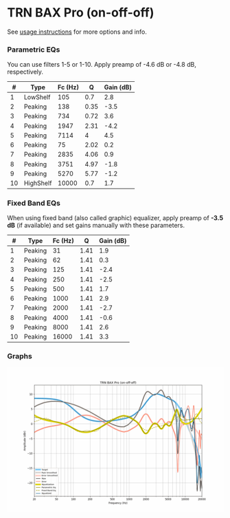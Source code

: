 # TRN BAX Pro (on-off-off)
See [usage instructions](https://github.com/jaakkopasanen/AutoEq#usage) for more options and info.

### Parametric EQs
You can use filters 1-5 or 1-10. Apply preamp of -4.6 dB or -4.8 dB, respectively.

|   # | Type      |   Fc (Hz) |    Q |   Gain (dB) |
|-----|-----------|-----------|------|-------------|
|   1 | LowShelf  |       105 | 0.7  |         2.8 |
|   2 | Peaking   |       138 | 0.35 |        -3.5 |
|   3 | Peaking   |       734 | 0.72 |         3.6 |
|   4 | Peaking   |      1947 | 2.31 |        -4.2 |
|   5 | Peaking   |      7114 | 4    |         4.5 |
|   6 | Peaking   |        75 | 2.02 |         0.2 |
|   7 | Peaking   |      2835 | 4.06 |         0.9 |
|   8 | Peaking   |      3751 | 4.97 |        -1.8 |
|   9 | Peaking   |      5270 | 5.77 |        -1.2 |
|  10 | HighShelf |     10000 | 0.7  |         1.7 |

### Fixed Band EQs
When using fixed band (also called graphic) equalizer, apply preamp of **-3.5 dB** (if available) and set gains manually with these parameters.

|   # | Type    |   Fc (Hz) |    Q |   Gain (dB) |
|-----|---------|-----------|------|-------------|
|   1 | Peaking |        31 | 1.41 |         1.9 |
|   2 | Peaking |        62 | 1.41 |         0.3 |
|   3 | Peaking |       125 | 1.41 |        -2.4 |
|   4 | Peaking |       250 | 1.41 |        -2.5 |
|   5 | Peaking |       500 | 1.41 |         1.7 |
|   6 | Peaking |      1000 | 1.41 |         2.9 |
|   7 | Peaking |      2000 | 1.41 |        -2.7 |
|   8 | Peaking |      4000 | 1.41 |        -0.6 |
|   9 | Peaking |      8000 | 1.41 |         2.6 |
|  10 | Peaking |     16000 | 1.41 |         3.3 |

### Graphs
![](./TRN%20BAX%20Pro%20(on-off-off).png)
